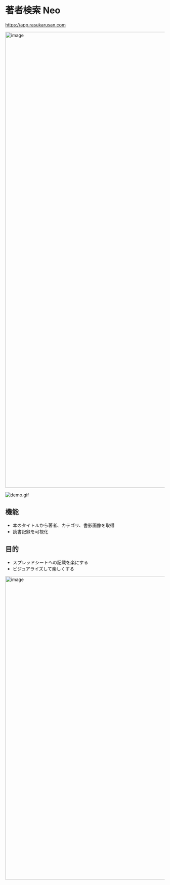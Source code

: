 # 著者検索 Neo

https://app.rasukarusan.com

<img width="1437" alt="image" src="https://user-images.githubusercontent.com/17779386/174613267-fca6e902-a39e-4774-aca5-3696c72aaec1.png">

![demo.gif](https://user-images.githubusercontent.com/17779386/183230719-1214b4ee-59c2-488f-ab73-a3c378e9f02c.gif)


## 機能

- 本のタイトルから著者、カテゴリ、書影画像を取得
- 読書記録を可視化

## 目的

- スプレッドシートへの記載を楽にする
- ビジュアライズして楽しくする

<img width="957" alt="image" src="https://user-images.githubusercontent.com/17779386/178728788-8395242c-dee1-4338-babd-20d04855ed97.png">
